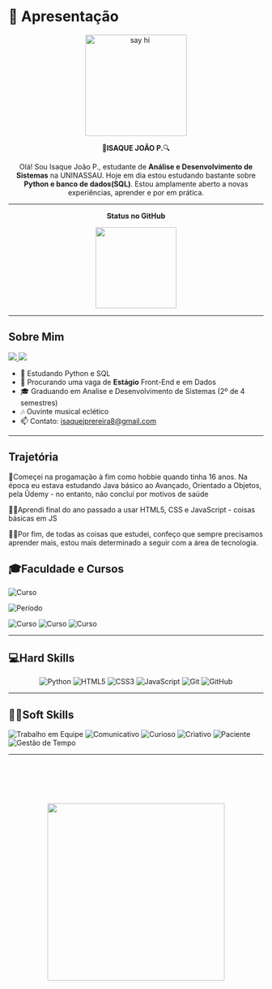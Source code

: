 <!-- Cabeçalho -->

# 👋 Apresentação

<p align="center">
  <img width="200px" alt="say hi" src="https://media.tenor.com/YbeueCPsUHEAAAAC/hello-wave.gif">
</p>

<p align="center">
🔎<b>ISAQUE JOÂO P.</b>🔍
</p>

<p align="center">
Olá! Sou Isaque João P., estudante de <b>Análise e Desenvolvimento de Sistemas</b> na UNINASSAU.  
Hoje em dia estou estudando bastante sobre <b>Python e banco de dados(SQL)</b>. Estou amplamente aberto a novas experiências, aprender e por em prática.  
</p>

---

<div align="center">

  <p><b> Status no GitHub</b></p>
  <img height="160em" src="https://github-readme-stats.vercel.app/api/top-langs/?username=OneIsaque&layout=compact&count_private=true&theme=moltack&locale=pt-br"/>
</div>  
  
---

## Sobre Mim

<div align="left">
  
  </a>
  <a href="isaqueinta08@gmail.com" target="_blank">
    <img src="https://img.shields.io/badge/Gmail-black?style=for-the-badge&logo=Gmail&logoColor=black&labelColor=c16fd8">
  </a>
  </a>
  <a href="https://www.linkedin.com/in/isaque-jo%C3%A3o-59b466263/" target="_blank">
    <img src="https://img.shields.io/badge/LinkedIn-black?style=for-the-badge&logo=LinkedIn&labelColor=black&labelColor=c16fd8" >
  </a>
</div>

- 📖 Estudando Python e SQL  
- 🔭 Procurando uma vaga de <b>Estágio</b> Front-End e em Dados 
- 🎓 Graduando em Analise e Desenvolvimento de Sistemas (2º de 4 semestres)
- 🎶 Ouvinte musical eclético
- 📫 Contato: isaquejprereira8@gmail.com  

---
## Trajetória

<p>👦Começei na progamação à fim como hobbie quando tinha 16 anos. Na época eu estava estudando Java básico ao Avançado, Orientado a Objetos, pela Ûdemy - no entanto, não concluí por motivos de saúde

💁‍♂️Aprendi final do ano passado a usar HTML5, CSS e JavaScript - coisas básicas em JS

🧍‍♂️Por fim, de todas as coisas que estudei, confeço que sempre precisamos aprender mais, estou mais determinado a seguir com a área de tecnologia.


</p>

## 🎓Faculdade e Cursos 

<div align="left">
  <img alt="Curso" src="https://img.shields.io/badge/Análise%20e%20Desenvolvimento%20de%20Sistemas-black?style=for-the-badge&logo=gitbook&logoColor=black&labelColor=c16fd8">

  <p>
    <img alt="Período" src="https://img.shields.io/badge/2%C2%BA_Período-black?style=black&labelColor=9d62ae">
  </p>
  <img alt="Curso" src="https://img.shields.io/badge/Scrum Fundamentals-black?style=for-the-badge&logo=Color=black&labelColor=c16fd8">
  <img alt="Curso" src="https://img.shields.io/badge/Python-black?style=for-the-badge&logo=Color=black&labelColor=c16fd8">
  <img alt="Curso" src="https://img.shields.io/badge/Desenvolvimento Web-black?style=for-the-badge&logo=Color=black&labelColor=c16fd8">
  </div>


---

## 💻Hard Skills

<div align="center">
  <img alt="Python" src="https://img.shields.io/badge/Python-black?style=for-the-badge&logo=python&logoColor=black&labelColor=9d62ae">
  <img alt="HTML5" src="https://img.shields.io/badge/HTML5-black?style=for-the-badge&logo=html5&logoColor=black&labelColor=c16fd8">
  <img alt="CSS3" src="https://img.shields.io/badge/CSS3-black?style=for-the-badge&logo=css3&logoColor=black&labelColor=9d62ae">
  <img alt="JavaScript" src="https://img.shields.io/badge/JavaScript-black?style=for-the-badge&logo=javascript&logoColor=black&labelColor=9d62ae">
  <img alt="Git" src="https://img.shields.io/badge/Git-black?style=for-the-badge&logo=git&logoColor=black&labelColor=c16fd8">
  <img alt="GitHub" src="https://img.shields.io/badge/GitHub-black?style=for-the-badge&logo=github&logoColor=black&labelColor=9d62ae">
</div>

---

## 🧏‍♂️Soft Skills

<div align="left">
  <img alt="Trabalho em Equipe" src="https://img.shields.io/badge/Trabalho em Equipe-purple?style=for-the-badge&logo=&logoColor=black&labelColor=9d62ae">
  <img alt="Comunicativo" src="https://img.shields.io/badge/Comunicativo-black?style=for-the-badge&logo=&logoColor=black&labelColor=9d62ae">
  <img alt="Curioso" src="https://img.shields.io/badge/Curioso-purple?style=for-the-badge&logo=&logoColor=black&labelColor=9d62ae">
  <img alt="Criativo" src="https://img.shields.io/badge/Criativo-black?style=for-the-badge&logo=&logoColor=black&labelColor=9d62ae">
  <img alt="Paciente" src="https://img.shields.io/badge/Paciente-purple?style=for-the-badge&logo=&logoColor=black&labelColor=9d62ae">
  <img alt="Gestão de Tempo" src="https://img.shields.io/badge/Gestão de Tempo-black?style=for-the-badge&logo=&logoColor=black&labelColor=9d62ae">
</div>

---
<br></br><br></br>
<div alt="estrela rosa, Patrick, de Bob Esponja. meme 'acabou'" align="Center">
  <img  width="350px" src="https://www.bing.com/th/id/OGC.b1c489cd03ecccef0a5813e6f006f83c?o=7&pid=1.7&rm=3&rurl=https%3a%2f%2flh5.googleusercontent.com%2fproxy%2fvbOUECp1BpGrfCZHGesQWrJCTEDb29oFgUg2twZ163wZpe47bBDG5NOcQLoH-sojI_nZ8bp7AnuImNR5L9rNyXNHph48IT1m5pdYA3mMq2iM%3ds0-d&ehk=VpLlVD3BVlYZmw4P9OQlVmw2CUDv0qHMW7krjscYMM4%3d"></img>
</div>



